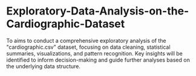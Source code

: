# Exploratory-Data-Analysis-on-the-Cardiographic-Dataset
To aims to conduct a comprehensive exploratory analysis of the "cardiographic.csv" dataset, focusing on data cleaning, statistical summaries, visualizations, and pattern recognition. Key insights will be identified to inform decision-making and guide further analyses based on the underlying data structure.
